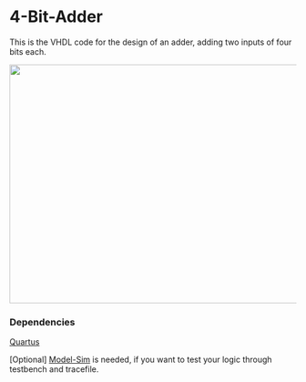 # 4-Bit-Adder

This is the VHDL code for the design of an adder, adding two inputs of four bits each.

<img src="./4_bit_rltViewer.jpg" width="855px" height="419px"/>


### Dependencies

[Quartus](https://www.intel.com/content/www/us/en/programmable/downloads/download-center.html)

[Optional] [Model-Sim](https://www.intel.com/content/www/us/en/programmable/downloads/download-center.html) is needed, if you want to test your logic through testbench and tracefile.
